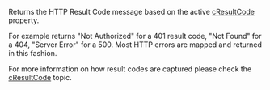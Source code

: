 ﻿Returns the HTTP Result Code message based on the active [cResultCode](vfps://Topic/_0XY0UL6DP) property.

For example returns "Not Authorized" for a 401 result code, "Not Found" for a 404, "Server Error" for a 500. Most HTTP errors are mapped and returned in this fashion.

For more information on how result codes are captured please check the [cResultCode](vfps://Topic/_0XY0UL6DP) topic.